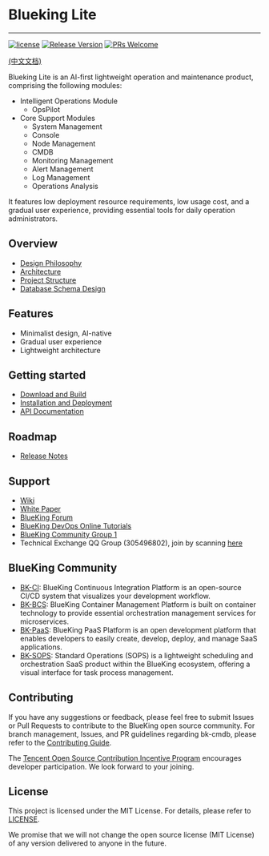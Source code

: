 # Blueking Lite

---
[![license](https://img.shields.io/badge/license-mit-brightgreen.svg?style=flat)](https://github.com/TencentBlueKing/bk-cmdb/blob/master/LICENSE.txt)
[![Release Version](https://img.shields.io/badge/release-dev--in--progress-orange.svg)](https://github.com/TencentBlueKing/bk-cmdb/releases)
[![PRs Welcome](https://img.shields.io/badge/PRs-welcome-brightgreen.svg)](https://github.com/TencentBlueKing/bk-cmdb/pulls)

[(中文文档)](Readme.md)

Blueking Lite is an AI-first lightweight operation and maintenance product, comprising the following modules:

 * Intelligent Operations Module
   * OpsPilot
 * Core Support Modules
   * System Management
   * Console
   * Node Management
   * CMDB
   * Monitoring Management
   * Alert Management
   * Log Management
   * Operations Analysis

It features low deployment resource requirements, low usage cost, and a gradual user experience, providing essential tools for daily operation administrators.

## Overview
* [Design Philosophy](docs/overview/design.md)
* [Architecture](docs/overview/architecture.md)
* [Project Structure](docs/overview/code_framework.md)
* [Database Schema Design](docs/db/README.md)

## Features
* Minimalist design, AI-native
* Gradual user experience
* Lightweight architecture

## Getting started

* [Download and Build](docs/overview/source_compile.md)
* [Installation and Deployment](docs/overview/installation.md)
* [API Documentation](docs/overview/api_doc.md)

## Roadmap

* [Release Notes](docs/changelog/release.md)

## Support
- [Wiki](https://github.com/TencentBlueKing/bk-cmdb/wiki)
- [White Paper](https://docs.bk.tencent.com/)
- [BlueKing Forum](https://bk.tencent.com/s-mart/community)
- [BlueKing DevOps Online Tutorials](https://bk.tencent.com/s-mart/video/)
- [BlueKing Community Group 1](https://jq.qq.com/?_wv=1027&k=5zk8F7G)
- Technical Exchange QQ Group (305496802), join by scanning [here](docs/resource/img/qq.png)

## BlueKing Community
- [BK-CI](https://github.com/Tencent/bk-ci): BlueKing Continuous Integration Platform is an open-source CI/CD system that visualizes your development workflow.
- [BK-BCS](https://github.com/Tencent/bk-bcs): BlueKing Container Management Platform is built on container technology to provide essential orchestration management services for microservices.
- [BK-PaaS](https://github.com/Tencent/bk-PaaS): BlueKing PaaS Platform is an open development platform that enables developers to easily create, develop, deploy, and manage SaaS applications.
- [BK-SOPS](https://github.com/Tencent/bk-sops): Standard Operations (SOPS) is a lightweight scheduling and orchestration SaaS product within the BlueKing ecosystem, offering a visual interface for task process management.

## Contributing
If you have any suggestions or feedback, please feel free to submit Issues or Pull Requests to contribute to the BlueKing open source community. For branch management, Issues, and PR guidelines regarding bk-cmdb, please refer to the [Contributing Guide](docs/CONTRIBUTING.md).

The [Tencent Open Source Contribution Incentive Program](https://opensource.tencent.com/contribution) encourages developer participation. We look forward to your joining.

## License
This project is licensed under the MIT License. For details, please refer to [LICENSE](LICENSE.txt).

We promise that we will not change the open source license (MIT License) of any version delivered to anyone in the future.
